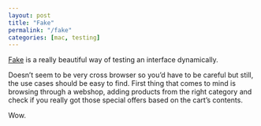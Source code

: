 ```yaml
---
layout: post
title: "Fake"
permalink: "/fake"
categories: [mac, testing]
---
```


<a href="http://fakeapp.com">Fake</a> is a really beautiful way of testing an interface dynamically.

Doesn’t seem to be very cross browser so you’d have to be careful but still, the use cases should be easy to find. First thing that comes to mind is browsing through a webshop, adding products from the right category and check if you really got those special offers based on the cart’s contents.

Wow.
